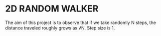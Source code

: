 # 2D RANDOM WALKER

The aim of this project is to observe that if we take randomly N steps, the distance traveled roughly grows as √N. Step size is 1.

